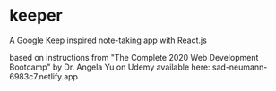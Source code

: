 # keeper
A Google Keep inspired note-taking app with React.js

based on instructions from "The Complete 2020 Web Development Bootcamp" by Dr. Angela Yu on Udemy
available here: sad-neumann-6983c7.netlify.app
